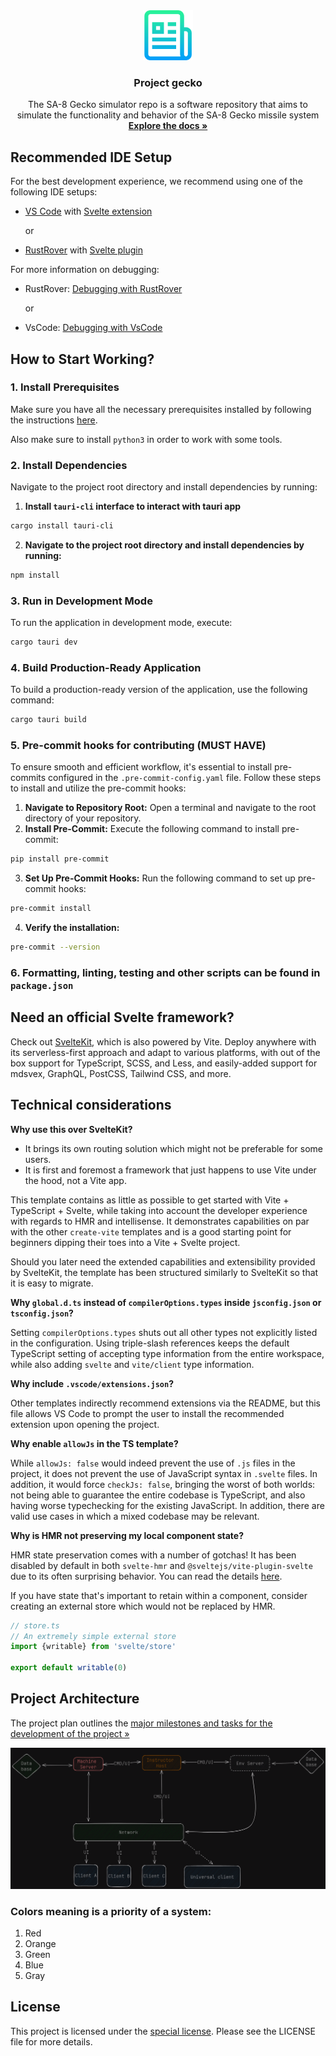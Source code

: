 <div align="center">
  <a href="https://github.com/EANsim/gecko">
    <img src=".github/img/logo.png" alt="Logo" width="80" height="80">
  </a>
  <h3 align="center">Project gecko</h3>

  <p align="center">
    The SA-8 Gecko simulator repo is a software repository that aims to simulate the functionality and behavior of the SA-8 Gecko missile system
    <br />
    <a href="https://github.com/EANsim/project-gecko-legacy/tree/master/Docs"><strong>Explore the docs »</strong></a>
    <br />
  </p>
</div>

## Recommended IDE Setup

For the best development experience, we recommend using one of the following IDE setups:

- [VS Code](https://code.visualstudio.com/)
  with [Svelte extension](https://marketplace.visualstudio.com/items?itemName=svelte.svelte-vscode)

  or

- [RustRover](https://www.jetbrains.com/rust/) with [Svelte plugin](https://plugins.jetbrains.com/plugin/12375-svelte)

For more information on debugging:

- RustRover: [Debugging with RustRover](https://tauri.app/v1/guides/debugging/rustrover/)

  or

- VsCode: [Debugging with VsCode](https://tauri.app/v1/guides/debugging/vs-code/)

## How to Start Working?

### 1. Install Prerequisites

Make sure you have all the necessary prerequisites installed by following the
instructions [here](https://tauri.app/v1/guides/getting-started/prerequisites/).

Also make sure to install `python3` in order to work with some tools.

### 2. Install Dependencies

Navigate to the project root directory and install dependencies by running:

1. **Install `tauri-cli` interface to interact with tauri app**

```bash
cargo install tauri-cli
```

2. **Navigate to the project root directory and install dependencies by running:**

```bash
npm install
```

### 3. Run in Development Mode

To run the application in development mode, execute:

```bash
cargo tauri dev
```

### 4. Build Production-Ready Application

To build a production-ready version of the application, use the following command:

```bash
cargo tauri build
```

### 5. Pre-commit hooks for contributing (MUST HAVE)

To ensure smooth and efficient workflow, it's essential to install pre-commits configured in
the `.pre-commit-config.yaml` file. Follow these steps to install and utilize the pre-commit hooks:

1. **Navigate to Repository Root:**
   Open a terminal and navigate to the root directory of your repository.
2. **Install Pre-Commit:**
   Execute the following command to install pre-commit:

```bash
pip install pre-commit
```

3. **Set Up Pre-Commit Hooks:**
   Run the following command to set up pre-commit hooks:

```bash
pre-commit install
```

4. **Verify the installation:**

```bash
pre-commit --version
```

### 6. Formatting, linting, testing  and other scripts can be found in `package.json`

## Need an official Svelte framework?

Check out [SvelteKit](https://github.com/sveltejs/kit#readme), which is also powered by Vite. Deploy anywhere with its
serverless-first approach and adapt to various platforms, with out of the box support for TypeScript, SCSS, and Less,
and easily-added support for mdsvex, GraphQL, PostCSS, Tailwind CSS, and more.

## Technical considerations

**Why use this over SvelteKit?**

- It brings its own routing solution which might not be preferable for some users.
- It is first and foremost a framework that just happens to use Vite under the hood, not a Vite app.

This template contains as little as possible to get started with Vite + TypeScript + Svelte, while taking into account
the developer experience with regards to HMR and intellisense. It demonstrates capabilities on par with the
other `create-vite` templates and is a good starting point for beginners dipping their toes into a Vite + Svelte
project.

Should you later need the extended capabilities and extensibility provided by SvelteKit, the template has been
structured similarly to SvelteKit so that it is easy to migrate.

**Why `global.d.ts` instead of `compilerOptions.types` inside `jsconfig.json` or `tsconfig.json`?**

Setting `compilerOptions.types` shuts out all other types not explicitly listed in the configuration. Using triple-slash
references keeps the default TypeScript setting of accepting type information from the entire workspace, while also
adding `svelte` and `vite/client` type information.

**Why include `.vscode/extensions.json`?**

Other templates indirectly recommend extensions via the README, but this file allows VS Code to prompt the user to
install the recommended extension upon opening the project.

**Why enable `allowJs` in the TS template?**

While `allowJs: false` would indeed prevent the use of `.js` files in the project, it does not prevent the use of
JavaScript syntax in `.svelte` files. In addition, it would force `checkJs: false`, bringing the worst of both worlds:
not being able to guarantee the entire codebase is TypeScript, and also having worse typechecking for the existing
JavaScript. In addition, there are valid use cases in which a mixed codebase may be relevant.

**Why is HMR not preserving my local component state?**

HMR state preservation comes with a number of gotchas! It has been disabled by default in both `svelte-hmr`
and `@sveltejs/vite-plugin-svelte` due to its often surprising behavior. You can read the
details [here](https://github.com/rixo/svelte-hmr#svelte-hmr).

If you have state that's important to retain within a component, consider creating an external store which would not be
replaced by HMR.

```ts
// store.ts
// An extremely simple external store
import {writable} from 'svelte/store'

export default writable(0)
```

## Project Architecture

The project plan outlines
the [major milestones and tasks for the development of the project »](https://github.com/EANsim/gecko/milestones)

![Image](.github/img/project_arch.png)

### Colors meaning is a priority of a system:

1. Red
2. Orange
3. Green
4. Blue
5. Gray

## License

This project is licensed under the [special license](LICENSE). Please see the LICENSE file for more details.
